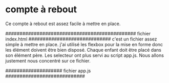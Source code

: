 # compte à rebout
Ce compte à rebout est assez facile à mettre en place.

############################################## fichier index.html #############################
c'est un fichier assez simple à mettre en place. j'ai utilisé les flexbox pour la mise en forme
donc les élément doivent être bien disposé. Chaque enfant doit être placé dans son élément père.
Les selecteur ont plus servi au script app.js. Nous allons justement nous concentré sur ce 
fichier.

#################### fichier app.js ############################

